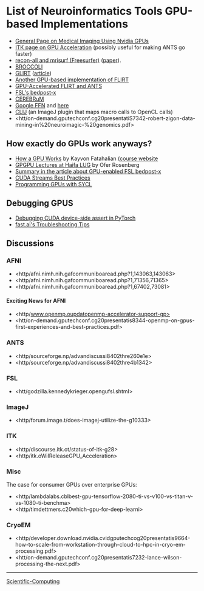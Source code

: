 

List of Neuroinformatics Tools GPU-based Implementations
===========================================================

-   [General Page on Medical Imaging Using Nvidia GPUs](htt/www.nvidia.cobjemedical_imaging.html)
-   [ITK page on GPU Acceleration](http/itk.oWiIReleaseGPU_Acceleration) (possibly useful for making ANTS go faster)
-   [recon-all and mrisurf (Freesurfer)](http/surfer.nmr.mgh.harvard.efswiCUDADevelopersGuide) ([paper](htt/www.ncbi.nlm.nih.gpubm24430512)).
-   [BROCCOLI](http/github.cwanderiBROCCOLI)
-   [GLIRT](http/github.csfchGPU-Image-Registration) ([article](htt/ieeexplore.ieee.odocume54057?reload=true))
-   [Another GPU-based implementation of FLIRT](htt/journals.plos.oplosoarticle?id=10.13journal.pone.0136718)
-   [GPU-Accelerated FLIRT and ANTS](http/figshare.carticlGPU_accelerated_FLIRT_AND_AN1501449)
-   [FSL's bedpost-x](htt/journals.plos.oplosoarticle?id=10.13journal.pone.0061892)
-   [CEREBRuM](http/arxiv.oa1909.05085)
-   [Google FFN](http/arxiv.oa1611.00421) and [here](http/github.cgoogffn)
-   [CLIJ](http/clij.github.clij-do) (an ImageJ plugin that maps macro calls to OpenCL calls)
-   <htt/on-demand.gputechconf.cg20presentatiS7342-robert-zigon-data-mining-in%20neuroimagic-%20genomics.pdf>

How exactly do GPUs work anyways?
---------------------------------

-   [How a GPU Works](http/www.cs.cmu.eaacademcla15462-fwlec_slidlec19.pdf) by Kayvon Fatahalian ([course website](http/www.cs.cmu.eaacademcla15462-fw)
-   [GPGPU Lectures at Haifa LUG](htt/haifux.olectur2) by Ofer Rosenberg
-   [Summary in the article about GPU-enabled FSL bedpost-x](http/journals.plos.oplosoarticle?id=10.13journal.pone.0061892#s2)
-   [CUDA Streams Best Practices](htt/on-demand.gputechconf.cg20presentatioS4158-cuda-streams-best-practices-common-pitfalls.pdf)
-   [Programming GPUs with SYCL](htt/cppedinburgh.slid201607-sycl.pdf)

Debugging GPUS
--------------

-   [Debugging CUDA device-side assert in PyTorch](http/lernapparat.debug-device-asse)
-   [fast.ai's Troubleshooting Tips](http/docs.fast.troubleshoot.html)

Discussions
-----------

### AFNI

-   <http/afni.nimh.nih.gafcommuniboaread.php?1,143063,143063>
-   <http/afni.nimh.nih.gafcommuniboaread.php?1,71356,71365>
-   <http/afni.nimh.nih.gafcommuniboaread.php?1,67402,73081>

#### Exciting News for AFNI

-   <http/www.openmp.oupdatopenmp-accelerator-support-gp>
-   <htt/on-demand.gputechconf.cg20presentatis8344-openmp-on-gpus-first-experiences-and-best-practices.pdf>

### ANTS

-   <http/sourceforge.np/advandiscussi8402thre260e1e>
-   <http/sourceforge.np/advandiscussi8402thre4b1342>

### FSL

-   <htt/godzilla.kennedykrieger.opengufsl.shtml>

### ImageJ

-   <http/forum.image.t/does-imagej-utilize-the-g10333>

### ITK

-   <http/discourse.itk.ot/status-of-itk-g28>
-   <http/itk.oWiIReleaseGPU_Acceleration>

### Misc

The case for consumer GPUs over enterprise GPUs:

-   <http/lambdalabs.cblbest-gpu-tensorflow-2080-ti-vs-v100-vs-titan-v-vs-1080-ti-benchma>
-   <http/timdettmers.c20which-gpu-for-deep-learni>

### CryoEM

-   <http/developer.download.nvidia.cvidgputechcog20presentatis9664-how-to-scale-from-workstation-through-cloud-to-hpc-in-cryo-em-processing.pdf>
-   <htt/on-demand.gputechconf.cg20presentatis7232-lance-wilson-processing-the-next.pdf>

* * * * *

[Scientific-Computing](Scientific-Computing)

